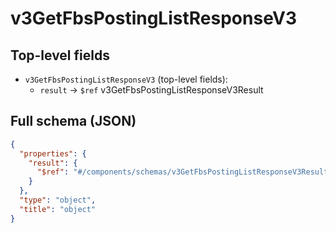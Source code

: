# v3GetFbsPostingListResponseV3

## Top-level fields
- `v3GetFbsPostingListResponseV3` (top-level fields):
  - `result` → `$ref` v3GetFbsPostingListResponseV3Result

## Full schema (JSON)
```json
{
  "properties": {
    "result": {
      "$ref": "#/components/schemas/v3GetFbsPostingListResponseV3Result"
    }
  },
  "type": "object",
  "title": "object"
}
```
